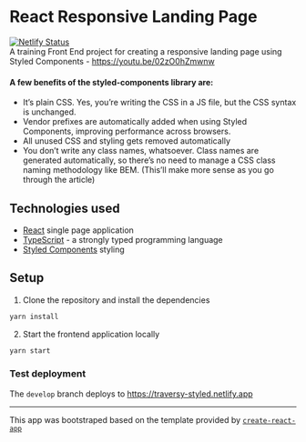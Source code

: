 # React Responsive Landing Page
[![Netlify Status](https://api.netlify.com/api/v1/badges/642486e0-3ff0-4cff-a424-2289765310ce/deploy-status)](https://app.netlify.com/sites/traversy-styled/deploys) \
A training Front End project for creating a responsive landing page using Styled Components - https://youtu.be/02zO0hZmwnw

#### A few benefits of the styled-components library are:

- It’s plain CSS. Yes, you’re writing the CSS in a JS file, but the CSS syntax is unchanged.
- Vendor prefixes are automatically added when using Styled Components, improving performance across browsers.
- All unused CSS and styling gets removed automatically
- You don’t write any class names, whatsoever. Class names are generated automatically, so there’s no need to manage a CSS class naming methodology like BEM. (This’ll make more sense as you go through the article)

## Technologies used

- [React](https://reactjs.org/) single page application
- [TypeScript](https://www.typescriptlang.org) - a strongly typed programming language
- [Styled Components](https://styled-components.com/) styling

## Setup

1. Clone the repository and install the dependencies

```bash
yarn install
```

2. Start the frontend application locally

```bash
yarn start
```

### Test deployment

The `develop` branch deploys to https://traversy-styled.netlify.app

---

This app was bootstraped based on the template provided by [`create-react-app`](https://github.com/facebook/create-react-app)
